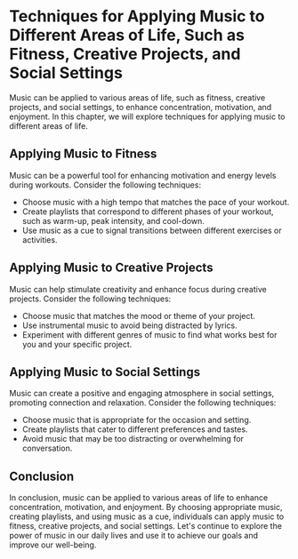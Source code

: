 Techniques for Applying Music to Different Areas of Life, Such as Fitness, Creative Projects, and Social Settings
=======================================================================================================================================================================

Music can be applied to various areas of life, such as fitness, creative projects, and social settings, to enhance concentration, motivation, and enjoyment. In this chapter, we will explore techniques for applying music to different areas of life.

Applying Music to Fitness
-------------------------

Music can be a powerful tool for enhancing motivation and energy levels during workouts. Consider the following techniques:

* Choose music with a high tempo that matches the pace of your workout.
* Create playlists that correspond to different phases of your workout, such as warm-up, peak intensity, and cool-down.
* Use music as a cue to signal transitions between different exercises or activities.

Applying Music to Creative Projects
-----------------------------------

Music can help stimulate creativity and enhance focus during creative projects. Consider the following techniques:

* Choose music that matches the mood or theme of your project.
* Use instrumental music to avoid being distracted by lyrics.
* Experiment with different genres of music to find what works best for you and your specific project.

Applying Music to Social Settings
---------------------------------

Music can create a positive and engaging atmosphere in social settings, promoting connection and relaxation. Consider the following techniques:

* Choose music that is appropriate for the occasion and setting.
* Create playlists that cater to different preferences and tastes.
* Avoid music that may be too distracting or overwhelming for conversation.

Conclusion
----------

In conclusion, music can be applied to various areas of life to enhance concentration, motivation, and enjoyment. By choosing appropriate music, creating playlists, and using music as a cue, individuals can apply music to fitness, creative projects, and social settings. Let's continue to explore the power of music in our daily lives and use it to achieve our goals and improve our well-being.
